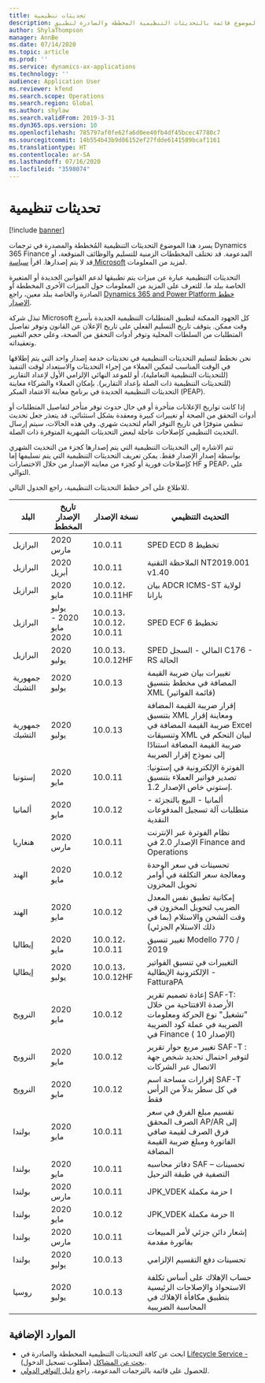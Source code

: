 ```yaml
---
title: تحديثات تنظيمية
description: يوفر هذا الموضوع قائمة بالتحديثات التنظيمية المخططة والصادرة لتطبيق Microsoft Dynamics 365 Finance.
author: ShylaThompson
manager: AnnBe
ms.date: 07/14/2020
ms.topic: article
ms.prod: ''
ms.service: dynamics-ax-applications
ms.technology: ''
audience: Application User
ms.reviewer: kfend
ms.search.scope: Operations
ms.search.region: Global
ms.author: shylaw
ms.search.validFrom: 2019-3-31
ms.dyn365.ops.version: 10
ms.openlocfilehash: 785797af0fe62fa6d0ee40fb4df45bcec47780c7
ms.sourcegitcommit: 14b554b43b9d86152ef27fdde6141589bcaf1161
ms.translationtype: HT
ms.contentlocale: ar-SA
ms.lasthandoff: 07/16/2020
ms.locfileid: "3598074"
---
```

# <a name="regulatory-updates"></a>تحديثات تنظيمية

[!include [banner](../includes/banner.md)]

يسرد هذا الموضوع التحديثات التنظيمية المُخططة والمصدرة في ترجمات Dynamics 365 Finance المدعومة. قد تختلف المخططات الزمنية للتسليم والوظائف المتوقعة، أو قد لا يتم إصدارها. اقرأ [سياسة Microsoft](https://go.microsoft.com/fwlink/p/?linkid=2007332) لمزيد من المعلومات. 

التحديثات التنظيمية عبارة عن ميزات يتم تطبيقها لدعم القوانين الجديدة أو المتغيرة الخاصة ببلد ما. للتعرف على المزيد من المعلومات حول الميزات الأخرى المخططة أو الصادرة والخاصة ببلد معين، راجع [Dynamics 365 and Power Platform خطط الإصدار](https://docs.microsoft.com/business-applications-release-notes/index).

تبذل شركة Microsoft كل الجهود الممكنة لتطبيق المتطلبات التنظيمية الجديدة بأسرع وقت ممكن. يتوقف تاريخ التسليم الفعلي على تاريخ الإعلان عن القانون وتوفر تفاصيل المتطلبات من السلطات المحلية وتوفر أدوات التحقق من الصحة، وعلى حجم التغيير وتعقيداته.

نحن نخطط لتسليم التحديثات التنظيمية في تحديثات خدمة إصدار واحد‬ التي يتم إطلاقها في الوقت المناسب لتمكين العملاء من إجراء التحديثات والاستعداد لوقت التنفيذ (للتحديثات التنظيمية التعاملية)، أو للموعد النهائي الإلزامي الأول لإعداد التقارير (للتحديثات التنظيمية ذات الصلة بإعداد التقارير). بإمكان العملاء والشركاء معاينة التحديثات التنظيمية الجديدة في برنامج معاينة الاعتماد المبكر (PEAP).

إذا كانت تواريخ الإعلانات متأخرة أو في حال حدوث توفر متأخر لتفاصيل المتطلبات أو أدوات التحقق من الصحة أو تغييرات كبيرة ومعقدة بشكل استثنائي، قد يتعذر جعل تحديث تنظمي متوفرًا في تاريخ التوفر العام لتحديث شهري. وفي هذه الحالات، سيتم إرسال التحديث التنظيمي كإصلاحات عاجلة لبعض التحديثات الشهرية المتوفرة ذات الصلة.

تتم الاشاره إلى التحديثات التنظيمية التي يتم إصدارها كجزء من التحديث الشهري بواسطة إصدار الإصدار فقط. يمكن تعريف التحديثات التنظيمية التي يتم تسليمها إما كإصلاحات فورية أو كجزء من معاينه الإصدار من خلال الاختصارات HF و PEAP، على التوالي. 

للاطلاع على آخر خطط التحديثات التنظيمية، راجع الجدول التالي.   

|البلد|تاريخ الإصدار المخطط|نسخة الإصدار|التحديث التنظيمي|
|--------------------|---------------|-------|-------|
|      البرازيل         |   2020 مارس      | 10.0.11      |   SPED ECD تخطيط 8   |
|      البرازيل         |   2020 أبريل      | 10.0.11      |   الملاحظة التقنية NT2019.001 v1.40   |
|      البرازيل         |   2020 مايو      | 10.0.12، 10.0.11HF      |   بيان ADCR ICMS-ST لولاية بارانا   |
|      البرازيل         |   يوليو 2020 - مايو 2020      | 10.0.13، 10.0.12، 10.0.11      |   SPED ECF تخطيط 6   |
|      البرازيل         |   2020 يوليو      | 10.0.13، 10.0.12HF      |   SPED المالي - السجل C176 - RS الحالة   |
|      جمهورية التشيك      |   2020 يوليو      | 10.0.13      |   تغييرات بيان ضريبة القيمة المضافة في مخطط بتنسيق XML (قائمة الفواتير)   |
|      جمهورية التشيك         |   2020 يوليو      | 10.0.13      |   إقرار ضريبة القيمة المضافة بتنسيق XML ومعاينة إقرار ضريبة القيمة المضافة في Excel وتنسيقات XML لبيان التحكم في ضريبة القيمة المضافة استنادًا إلى نموذج إقرار الضريبة   |
|      إستونيا         |   2020 مايو       | 10.0.11      |   الفوترة الإلكترونية في إستونيا: تصدير فواتير العملاء بتنسيق إستوني خاص الإصدار 1.2.  |
|      ألمانيا         |   2020 مايو       | 10.0.12      |   ألمانيا - البيع بالتجزئة - متطلبات آلة تسجيل المدفوعات النقدية‬    |
|      هنغاريا‬         |   2020 مارس       | 10.0.11     |   نظام الفوترة عبر الإنترنت الإصدار 2.0 في Finance and Operations    |
|      الهند         |   2020 مايو      | 10.0.12      |   تحسينات في سعر الوحدة ومعالجة سعر التكلفة في أوامر تحويل المخزون  |
|      الهند         |   2020 مايو      | 10.0.12      |   إمكانية تطبيق نفس المعدل الضريب لتحويل المخزون في وقت الشحن والاستلام (بما في ذلك الاستلام الجزئي)  |
|      إيطاليا         |   2020 مايو      | 10.0.12، 10.0.11      |   تغيير تنسيق Modello 770 / 2019 |
|      إيطاليا         |   2020 يوليو      | 10.0.13، 10.0.12HF      |   التغييرات في تنسيق الفواتير الإلكترونية الإيطالية - FatturaPA |
|      النرويج          |   2020 مايو   | 10.0.12     |   إعادة تصميم تقرير SAF-T: الأرصدة الافتتاحية من خلال "تشغيل" نوع الحركة ومعلومات الضريبة في عملة كود الضريبة في Finance ( الإصدار 10) |
|      النرويج          |   2020 مايو   | 10.0.12     |   تغيير مربع حوار تقرير SAF-T : لتوفير احتمال تحديد شخص جهة الاتصال عبر الشركات |
|      النرويج          |   2020 مايو   | 10.0.12     |   إقرارات مساحة اسم SAF-T في كل سطر بدلاً من الرأس فقط |
|      بولندا          |   2020 مايو     | 10.0.11     |   تقسيم مبلغ الفرق في سعر الصرف المحقق AP/AR إلى فرق الصرف لقيمة صافي الفاتورة ومبلغ ضريبة القيمة المضافة  |
|      بولندا          |   2020 مايو     | 10.0.11     |   دفاتر محاسبه SAF – تحسينات التصفية في طبقة الترحيل |
|      بولندا          |   2020 مارس     | 10.0.11     |   JPK_VDEK حزمة مكملة I |
|      بولندا          |   2020 مايو     | 10.0.12     |   JPK_VDEK حزمة مكملة II |
|      بولندا          |   2020 مارس     | 10.0.11     |   إشعار دائن جزئي لأمر المبيعات بفاتورة مقدمة |
|      بولندا          |   2020 يوليو     | 10.0.13     |   تحسينات دفع التقسيم الإلزامي |
|      روسيا          |   2020 يوليو     | 10.0.13    |   حساب الإهلاك على أساس تكلفة الاستحواذ والإصلاحات الرئيسية بتطبيق مكافأة الإهلاك في المحاسبة الضريبية  |



## <a name="additional-resources"></a>الموارد الإضافية
- ابحث عن كافة التحديثات التنظيمية المخططة والصادرة في [Lifecycle Service - بحث عن المشاكل](https://lcs.dynamics.com/Logon/Index) (مطلوب تسجيل الدخول).
- للحصول على قائمة بالترجمات المدعومة، راجع [دليل التوافر الدولي](https://aka.ms/dynamics_365_international_availability_deck).

